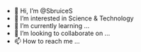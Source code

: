 - 👋 Hi, I’m @SbruiceS
- 👀 I’m interested in Science & Technology
- 🌱 I’m currently learning ...
- 💞️ I’m looking to collaborate on ...
- 📫 How to reach me ...

<!---
SbruiceS/SbruiceS is a ✨ special ✨ repository because its `README.md` (this file) appears on your GitHub profile.
You can click the Preview link to take a look at your changes.
--->

